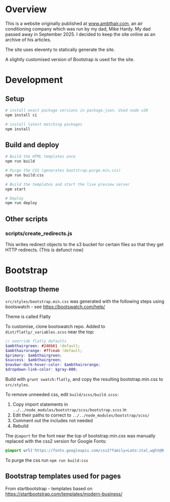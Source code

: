 # Overview

This is a website originally published at www.ambthair.com, an air conditioning company which was run by my dad, Mike Hardy.  My dad passed away in September 2025. I decided to keep the site online as an archive of his articles.

The site uses eleventy to statically generate the site. 

A slightly customised version of Bootstrap is used for the site.

# Development

## Setup

```bash
# install exact package versions in package.json. Used node v20
npm install ci

# install latest matching packages
npm install
```

## Build and deploy

```bash
# Build the HTML templates once
npm run build

# Purge the CSS (generates bootstrap.purge.min.css)
npm run build:css

# Build the templates and start the live preview server
npm start

# Deploy
npm run deploy
```

## Other scripts

### scripts/create_redirects.js

This writes redirect objects to the s3 bucket for certain files so that they get HTTP redirects. (This is defunct now)

# Bootstrap

## Bootstrap theme

`src/styles/bootstrap.min.css` was generated with the following steps using bootswatch - see https://bootswatch.com/help/

Theme is called Flatly

To customise, clone bootswatch repo. Added to `dist/flatly/_variables.scss` near the top:

```scss
// override flatly defaults
$ambthairgreen: #246b61 !default;
$ambthairorange: #ffceab !default;
$primary: $ambthairgreen;
$success: $ambthairgreen;
$navbar-dark-hover-color: $ambthairorange;
$dropdown-link-color: $gray-800;
```

Build with `grunt swatch:flatly`, and copy the resulting bootstrap.min.css to `src/styles`.

To remove unneeded css, edit `build/scss/build.scss`:
1. Copy import statements in `../../node_modules/bootstrap/scss/bootstrap.scss` in
2. Edit their paths to correct to `../../node_modules/bootstrap/scss/`
3. Comment out the includes not needed
4. Rebuild

The `@import` for the font near the top of bootstrap.min.css was manually replaced with the css2 version for Google Fonts:
```css
@import url('https://fonts.googleapis.com/css2?family=Lato:ital,wght@0,400;0,700;1,400&display=swap');
```

To purge the css run `npm run build:css`

## Bootstrap templates used for pages

From startbootstrap - templates based on https://startbootstrap.com/templates/modern-business/
